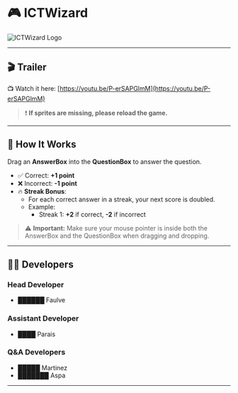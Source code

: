 # 🎮 ICTWizard

![ICTWizard Logo](https://github.com/user-attachments/assets/a34b3a9d-39bd-440d-b59e-001650dac910)

---

## 🎬 Trailer

📺 Watch it here: [https://youtu.be/P-erSAPGlmM](https://youtu.be/P-erSAPGlmM)

> ❗ **If sprites are missing, please reload the game.**

---

## 🧠 How It Works

Drag an **AnswerBox** into the **QuestionBox** to answer the question.

- ✅ Correct: **+1 point**
- ❌ Incorrect: **-1 point**
- 🔥 **Streak Bonus**:
  - For each correct answer in a streak, your next score is doubled.
  - Example:
    - Streak 1: **+2** if correct, **-2** if incorrect

> ⚠️ **Important:** Make sure your mouse pointer is inside both the AnswerBox and the QuestionBox when dragging and dropping.

---

## 👨‍💻 Developers

### Head Developer
- ██████ Faulve

### Assistant Developer
- ████ Parais

### Q&A Developers
- █████ Martinez  
- ███████ Aspa

---

